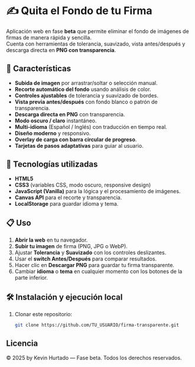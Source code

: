 # ✍️ Quita el Fondo de tu Firma

Aplicación web en fase **beta** que permite eliminar el fondo de imágenes de firmas de manera rápida y sencilla.  
Cuenta con herramientas de tolerancia, suavizado, vista antes/después y descarga directa en **PNG con transparencia**.  

## 🚀 Características

- **Subida de imagen** por arrastrar/soltar o selección manual.
- **Recorte automático del fondo** usando análisis de color.
- **Controles ajustables** de tolerancia y suavizado de bordes.
- **Vista previa antes/después** con fondo blanco o patrón de transparencia.
- **Descarga directa en PNG** con transparencia.
- **Modo oscuro / claro** instantáneo.
- **Multi-idioma** (Español / Inglés) con traducción en tiempo real.
- **Diseño moderno** y responsivo.
- **Overlay de carga con barra circular de progreso**.
- **Tarjetas de pasos adaptativas** para guiar al usuario.

## 📂 Tecnologías utilizadas

- **HTML5**
- **CSS3** (variables CSS, modo oscuro, responsive design)
- **JavaScript (Vanilla)** para la lógica y el procesamiento de imágenes.
- **Canvas API** para el recorte y transparencia.
- **LocalStorage** para guardar idioma y tema.

## 📋 Uso

1. **Abrir la web** en tu navegador.
2. **Subir tu imagen** de firma (PNG, JPG o WebP).
3. Ajustar **Tolerancia** y **Suavizado** con los controles deslizantes.
4. Usar el **switch Antes/Después** para comparar resultados.
5. Hacer clic en **Descargar PNG** para guardar tu firma transparente.
6. Cambiar **idioma** o **tema** en cualquier momento con los botones de la parte inferior.

## 🛠 Instalación y ejecución local

1. Clonar este repositorio:
   ```bash
   git clone https://github.com/TU_USUARIO/firma-transparente.git

  ## Licencia
© 2025 by Kevin Hurtado — Fase beta. Todos los derechos reservados.

